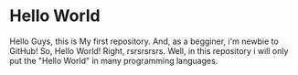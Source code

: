 # Hello World

Hello Guys, this is My first repository. And, as a begginer, i'm newbie to GitHub!
So, Hello World! Right, rsrsrsrsrs. Well, in this repository i will only put the "Hello World" in many programming languages.